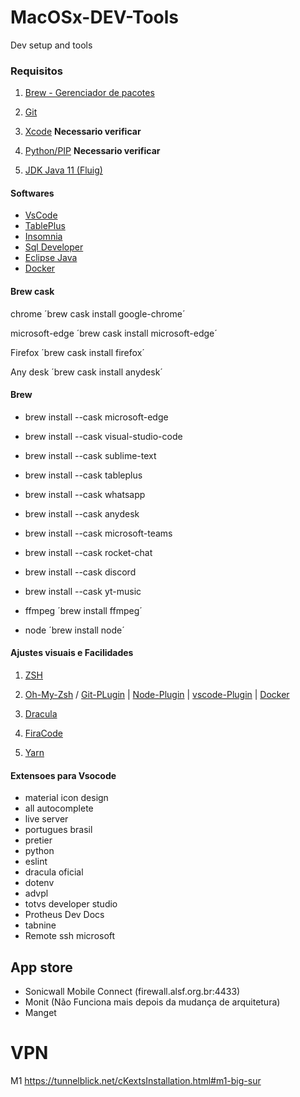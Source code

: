 # MacOSx-DEV-Tools
Dev setup and tools


### Requisitos

1. [Brew - Gerenciador de pacotes](https://brew.sh/index_pt-br)

2. [Git](https://git-scm.com/book/en/v2/Getting-Started-Installing-Git)

3. [Xcode](https://apps.apple.com/br/app/xcode/id497799835?mt=12)
 **Necessario verificar**  
4. [Python/PIP](https://python.org.br/instalacao-mac/)
 **Necessario verificar**
6. [JDK Java 11 (Fluig)](https://www.oracle.com/java/technologies/javase-jdk11-downloads.html)






#### Softwares

* [VsCode](https://code.visualstudio.com/download)
* [TablePlus](https://tableplus.com/)
* [Insomnia](https://insomnia.rest/download/)
* [Sql Developer](https://www.oracle.com/br/tools/downloads/sqldev-v192-downloads.html)
* [Eclipse Java](https://www.eclipse.org/downloads/packages/release/2020-09/r/eclipse-ide-java-developers)
* [Docker](https://www.docker.com/products/docker-desktop)
 

#### Brew cask

chrome ´brew cask install google-chrome´

microsoft-edge ´brew cask install microsoft-edge´

Firefox ´brew cask install firefox´

Any desk ´brew cask install anydesk´




#### Brew
* brew install --cask microsoft-edge

* brew install --cask visual-studio-code

* brew install --cask sublime-text

* brew install --cask tableplus

* brew install --cask whatsapp

* brew install --cask anydesk

* brew install --cask microsoft-teams

* brew install --cask rocket-chat

* brew install --cask discord

* brew install --cask yt-music

* ffmpeg ´brew install ffmpeg´

* node ´brew install node´
 


#### Ajustes visuais e Facilidades

1. [ZSH](https://github.com/ohmyzsh/ohmyzsh/wiki/Installing-ZSH)

2. [Oh-My-Zsh](https://ohmyz.sh/) / [Git-PLugin](https://github.com/ohmyzsh/ohmyzsh/tree/master/plugins/git) | [Node-Plugin](https://github.com/ohmyzsh/ohmyzsh/tree/master/plugins/node) | [vscode-Plugin](https://github.com/ohmyzsh/ohmyzsh/tree/master/plugins/vscode)  |  [Docker](https://github.com/ohmyzsh/ohmyzsh/tree/master/plugins/docker)  

3. [Dracula](https://draculatheme.com/terminal/)

4. [FiraCode](https://github.com/tonsky/FiraCode/releases)

5. [Yarn](https://classic.yarnpkg.com/pt-BR/docs/install/#mac-stable)




#### Extensoes para Vsocode

* material icon design
* all autocomplete
* live server
* portugues brasil
* pretier 
* python
* eslint
* dracula oficial
* dotenv
* advpl
* totvs developer studio
* Protheus Dev Docs
* tabnine
* Remote ssh microsoft

## App store

* Sonicwall Mobile Connect (firewall.alsf.org.br:4433)
* Monit (Não Funciona mais depois da mudança de arquitetura)
* Manget
  





# VPN
 M1   https://tunnelblick.net/cKextsInstallation.html#m1-big-sur
